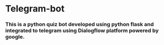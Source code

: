 # Telegram-bot
### This is a python quiz bot developed using python flask and integrated to telegram using Dialogflow platform powered by google.
